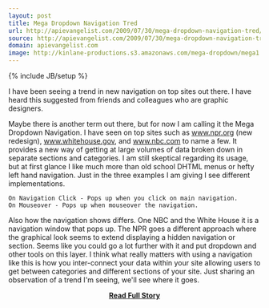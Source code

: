 ```yaml
---
layout: post
title: Mega Dropdown Navigation Tred
url: http://apievangelist.com/2009/07/30/mega-dropdown-navigation-tred/
source: http://apievangelist.com/2009/07/30/mega-dropdown-navigation-tred/
domain: apievangelist.com
image: http://kinlane-productions.s3.amazonaws.com/mega-dropdown/mega1.png
---
```

{% include JB/setup %}<p>I have been seeing a trend in new navigation on top sites out there. I have heard this suggested from friends and colleagues who are graphic designers.

Maybe there is another term out there, but for now I am calling it the Mega Dropdown Navigation.
I have seen on top sites such as www.npr.org (new redesign), www.whitehouse.gov, and www.nbc.com to name a few.
It provides a new way of getting at large volumes of data broken down in separate sections and categories.
I am still skeptical regarding its usage, but at first glance I like much more than old school DHTML menus or hefty left hand navigation.
Just in the three examples I am giving I see different implementations.

	On Navigation Click - Pops up when you click on main navigation.
	On Mouseover - Pops up when mouseover the navigation.

Also how the navigation shows differs. One NBC and the White House it is a navigation window that pops up. The NPR goes a different approach where the graphical look seems to extend displaying a hidden navigation or section.
Seems like you could go a lot further with it and put dropdown and other tools on this layer.
I think what really matters with using a navigation like this is how you inter-connect your data within your site allowing users to get between categories and different sections of your site.
Just sharing an observation of a trend I'm seeing, we'll see where it goes.</p>
<center><p><a href="http://apievangelist.com/2009/07/30/mega-dropdown-navigation-tred/" style='padding:25px; font-sze:18px; font-weight: bold;'>Read Full Story</a></p></center>
